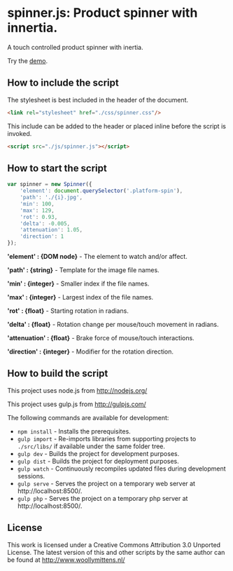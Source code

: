 # spinner.js: Product spinner with innertia.

A touch controlled product spinner with inertia.

Try the <a href="http://www.woollymittens.nl/default.php?url=useful-spinner">demo</a>.

## How to include the script

The stylesheet is best included in the header of the document.

```html
<link rel="stylesheet" href="./css/spinner.css"/>
```

This include can be added to the header or placed inline before the script is invoked.

```html
<script src="./js/spinner.js"></script>
```

## How to start the script

```javascript
var spinner = new Spinner({
	'element': document.querySelector('.platform-spin'),
	'path': './{i}.jpg',
	'min': 100,
	'max': 129,
	'rot': 0.93,
	'delta': -0.005,
	'attenuation': 1.05,
	'direction': 1
});
```

**'element' : {DOM node}** - The element to watch and/or affect.

**'path' : {string}** - Template for the image file names.

**'min' : {integer}** - Smaller index if the file names.

**'max' : {integer}** - Largest index of the file names.

**'rot' : {float}** - Starting rotation in radians.

**'delta' : {float}** - Rotation change per mouse/touch movement in radians.

**'attenuation' : {float}** - Brake force of mouse/touch interactions.

**'direction' : {integer}** - Modifier for the rotation direction.

## How to build the script

This project uses node.js from http://nodejs.org/

This project uses gulp.js from http://gulpjs.com/

The following commands are available for development:
+ `npm install` - Installs the prerequisites.
+ `gulp import` - Re-imports libraries from supporting projects to `./src/libs/` if available under the same folder tree.
+ `gulp dev` - Builds the project for development purposes.
+ `gulp dist` - Builds the project for deployment purposes.
+ `gulp watch` - Continuously recompiles updated files during development sessions.
+ `gulp serve` - Serves the project on a temporary web server at http://localhost:8500/.
+ `gulp php` - Serves the project on a temporary php server at http://localhost:8500/.

## License

This work is licensed under a Creative Commons Attribution 3.0 Unported License. The latest version of this and other scripts by the same author can be found at http://www.woollymittens.nl/

